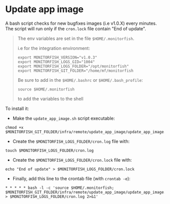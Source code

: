 # Update app image

A bash script checks for new bugfixes images (i.e v1.0.X) every minutes.
The script will run only if the `cron.lock` file contain "End of update".

> The env variables are set in the file `$HOME/.monitorfish`.
> 
> i.e for the integration environment:
> ```
> export MONITORFISH_VERSION="v1.0.3"
> export MONITORFISH_LOGS_GID="1004"
> export MONITORFISH_LOGS_FOLDER="/opt/monitorfish"
> export MONITORFISH_GIT_FOLDER="/home/mf/monitorfish
> ```
> 
> Be sure to add in the `$HOME/.bashrc` or `$HOME/.bash_profile`: 
> ```
> source $HOME/.monitorfish
> ```
>to add the variables to the shell

To install it:
- Make the `update_app_image.sh` script executable: 
```
chmod +x $MONITORFISH_GIT_FOLDER/infra/remote/update_app_image/update_app_image.sh
```
- Create the `$MONITORFISH_LOGS_FOLDER/cron.log` file with:
```
touch $MONITORFISH_LOGS_FOLDER/cron.log
```
- Create the `$MONITORFISH_LOGS_FOLDER/cron.lock` file with:
```
echo "End of update" > $MONITORFISH_LOGS_FOLDER/cron.lock
```
- Finally, add this line to the crontab file (with `crontab -e`):
```
* * * * * bash -l -c 'source $HOME/.monitorfish; $MONITORFISH_GIT_FOLDER/infra/remote/update_app_image/update_app_image.sh > $MONITORFISH_LOGS_FOLDER/cron.log 2>&1'
```